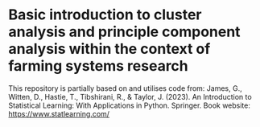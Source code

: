 # Basic introduction to cluster analysis and principle component analysis within the context of farming systems research

This repository is partially based on and utilises code from: 
James, G., Witten, D., Hastie, T., Tibshirani, R., & Taylor, J. (2023). An Introduction to Statistical Learning: With Applications in Python. Springer. 
Book website: https://www.statlearning.com/

